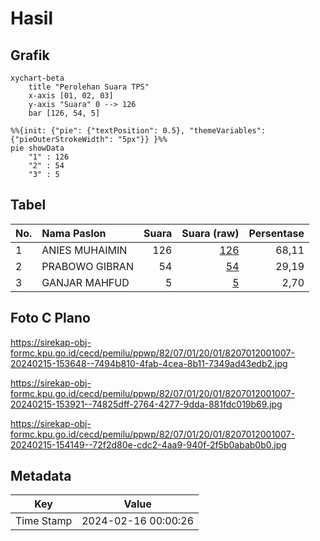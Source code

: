 # Hasil

## Grafik

```mermaid
xychart-beta
    title "Perolehan Suara TPS"
    x-axis [01, 02, 03]
    y-axis "Suara" 0 --> 126
    bar [126, 54, 5]
```

```mermaid
%%{init: {"pie": {"textPosition": 0.5}, "themeVariables": {"pieOuterStrokeWidth": "5px"}} }%%
pie showData
    "1" : 126
    "2" : 54
    "3" : 5
```

## Tabel

| No. | Nama Paslon    | Suara | Suara (raw) | Persentase |
|:--- |:-------------- | -----:| -----------:| ----------:|
| 1   | ANIES MUHAIMIN | 126   | [126][p-1]  | 68,11      |
| 2   | PRABOWO GIBRAN | 54    | [54][p-2]   | 29,19      |
| 3   | GANJAR MAHFUD  | 5     | [5][p-3]    | 2,70       |


[p-1]: https://github.com/gigit-pemilu/pemilu-2024-82-maluku-utara/blob/main/pilpres/hitung-suara/sub/82-maluku-utara/sub/07-pulau-morotai/sub/01-morotai-selatan/sub/2001-gotalamo/sub/007-tps/sub/paslon-1.txt
[p-2]: https://github.com/gigit-pemilu/pemilu-2024-82-maluku-utara/blob/main/pilpres/hitung-suara/sub/82-maluku-utara/sub/07-pulau-morotai/sub/01-morotai-selatan/sub/2001-gotalamo/sub/007-tps/sub/paslon-2.txt
[p-3]: https://github.com/gigit-pemilu/pemilu-2024-82-maluku-utara/blob/main/pilpres/hitung-suara/sub/82-maluku-utara/sub/07-pulau-morotai/sub/01-morotai-selatan/sub/2001-gotalamo/sub/007-tps/sub/paslon-3.txt

## Foto C Plano

https://sirekap-obj-formc.kpu.go.id/cecd/pemilu/ppwp/82/07/01/20/01/8207012001007-20240215-153648--7494b810-4fab-4cea-8b11-7349ad43edb2.jpg

https://sirekap-obj-formc.kpu.go.id/cecd/pemilu/ppwp/82/07/01/20/01/8207012001007-20240215-153921--74825dff-2764-4277-9dda-881fdc019b69.jpg

https://sirekap-obj-formc.kpu.go.id/cecd/pemilu/ppwp/82/07/01/20/01/8207012001007-20240215-154149--72f2d80e-cdc2-4aa9-940f-2f5b0abab0b0.jpg


## Metadata

| Key        | Value               |
| ---------- | ------------------- |
| Time Stamp | 2024-02-16 00:00:26 |



